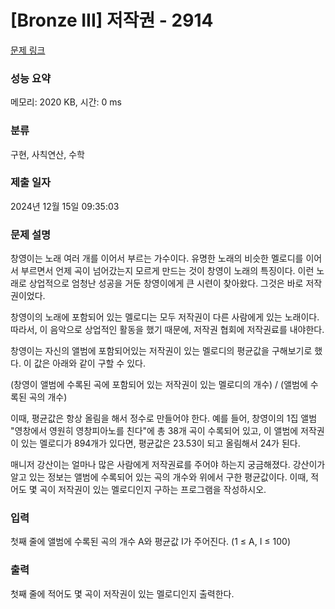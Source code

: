 # [Bronze III] 저작권 - 2914 

[문제 링크](https://www.acmicpc.net/problem/2914) 

### 성능 요약

메모리: 2020 KB, 시간: 0 ms

### 분류

구현, 사칙연산, 수학

### 제출 일자

2024년 12월 15일 09:35:03

### 문제 설명

<p>창영이는 노래 여러 개를 이어서 부르는 가수이다. 유명한 노래의 비슷한 멜로디를 이어서 부르면서 언제 곡이 넘어갔는지 모르게 만드는 것이 창영이 노래의 특징이다. 이런 노래로 상업적으로 엄청난 성공을 거둔 창영이에게 큰 시련이 찾아왔다. 그것은 바로 저작권이었다.</p>

<p>창영이의 노래에 포함되어 있는 멜로디는 모두 저작권이 다른 사람에게 있는 노래이다. 따라서, 이 음악으로 상업적인 활동을 했기 때문에, 저작권 협회에 저작권료를 내야한다.</p>

<p>창영이는 자신의 앨범에 포함되어있는 저작권이 있는 멜로디의 평균값을 구해보기로 했다. 이 값은 아래와 같이 구할 수 있다.</p>

<p>(창영이 앨범에 수록된 곡에 포함되어 있는 저작권이 있는 멜로디의 개수) / (앨범에 수록된 곡의 개수)</p>

<p>이때, 평균값은 항상 올림을 해서 정수로 만들어야 한다. 예를 들어, 창영이의 1집 앨범 "영창에서 영원히 영창피아노를 친다"에 총 38개 곡이 수록되어 있고, 이 앨범에 저작권이 있는 멜로디가 894개가 있다면, 평균값은 23.53이 되고 올림해서 24가 된다.</p>

<p>매니저 강산이는 얼마나 많은 사람에게 저작권료를 주어야 하는지 궁금해졌다. 강산이가 알고 있는 정보는 앨범에 수록되어 있는 곡의 개수와 위에서 구한 평균값이다. 이때, 적어도 몇 곡이 저작권이 있는 멜로디인지 구하는 프로그램을 작성하시오.</p>

### 입력 

 <p>첫째 줄에 앨범에 수록된 곡의 개수 A와 평균값 I가 주어진다. (1 ≤ A, I ≤ 100)</p>

### 출력 

 <p>첫째 줄에 적어도 몇 곡이 저작권이 있는 멜로디인지 출력한다.</p>

